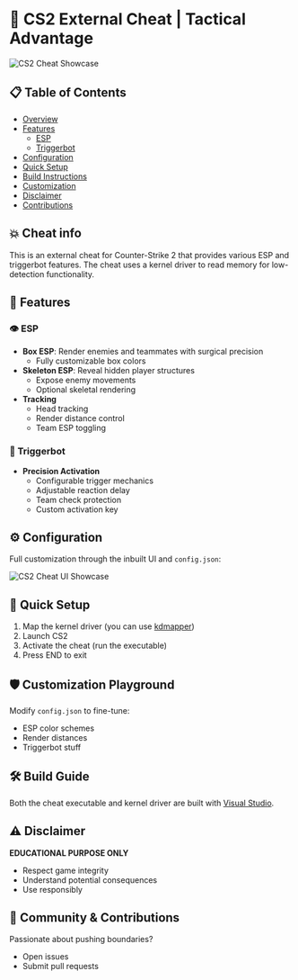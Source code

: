 # 🎯 CS2 External Cheat | Tactical Advantage

![CS2 Cheat Showcase](./imgs/tut.gif)

## 📋 Table of Contents

- [Overview](#-cheat-info)
- [Features](#-features)
  - [ESP](#%EF%B8%8F-esp)
  - [Triggerbot](#-triggerbot)
- [Configuration](#%EF%B8%8F-configuration)
- [Quick Setup](#-quick-setup)
- [Build Instructions](#-build-guide)
- [Customization](#-customization)
- [Disclaimer](#%EF%B8%8F-disclaimer)
- [Contributions](#-community--contributions)

## 💥 Cheat info

This is an external cheat for Counter-Strike 2 that provides various ESP and triggerbot features. The cheat uses a kernel driver to read memory for low-detection functionality.

## 🚀 Features

### 👁 ESP

- **Box ESP**: Render enemies and teammates with surgical precision
  - Fully customizable box colors
- **Skeleton ESP**: Reveal hidden player structures
  - Expose enemy movements
  - Optional skeletal rendering
- **Tracking**
  - Head tracking
  - Render distance control
  - Team ESP toggling

### 🎯 Triggerbot

- **Precision Activation**
  - Configurable trigger mechanics
  - Adjustable reaction delay
  - Team check protection
  - Custom activation key

## ⚙️ Configuration

Full customization through the inbuilt UI and `config.json`:

![CS2 Cheat UI Showcase](./imgs/ui.gif)

## 🚀 Quick Setup

1. Map the kernel driver (you can use [kdmapper](https://github.com/TheCruZ/kdmapper))
2. Launch CS2
3. Activate the cheat (run the executable)
4. Press END to exit

## 🛡️ Customization Playground

Modify `config.json` to fine-tune:

- ESP color schemes
- Render distances
- Triggerbot stuff

## 🛠️ Build Guide

Both the cheat executable and kernel driver are built with [Visual Studio](https://visualstudio.microsoft.com/).

## ⚠️ Disclaimer

**EDUCATIONAL PURPOSE ONLY**

- Respect game integrity
- Understand potential consequences
- Use responsibly

## 🤝 Community & Contributions

Passionate about pushing boundaries?

- Open issues
- Submit pull requests
